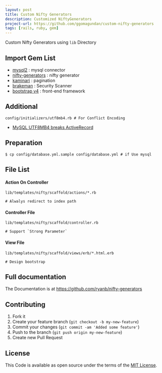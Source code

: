 ```yaml
---
layout: post
title: Custom Nifty Generators 
description: Customized NiftyGenerators
project-url: https://github.com/ggomagundan/custom-nifty-generators
tags: [rails, ruby, gem]
---
```



Custom Nifty Generators using `lib` Directory

## Import Gem List

-  [mysql2](https://github.com/brianmario/mysql2) : mysql connector
- [nifty-generators](https://github.com/ryanb/nifty-generators) : nifty generator
- [kaminari](https://github.com/amatsuda/kaminari) : pagination 
- [brakeman](https://github.com/presidentbeef/brakeman) : Security Scanner
- [bootstrap v4](https://github.com/twbs/bootstrap-rubygem) : front-end framework
 
## Additional

    config/initializers/utf8mb4.rb # For Conflict Encoding
    
  
  - [MySQL UTF8MB4 breaks ActiveRecord](https://github.com/rails/rails/issues/9855)

## Preparation

    $ cp config/database.yml.sample config/database.yml # if Use mysql

## File List 

####  Action On Controller
    lib/templates/nifty/scaffold/actions/*.rb 

    # Alwalys redirect to index path
    
#### Controller File
    lib/templates/nifty/scaffold/controller.rb

    # Support `Strong Parameter` 


####  View File
    lib/templates/nifty/scaffold/views/erb/*.html.erb

    # Design bootstrap



## Full documentation 

The Documentation is at https://github.com/ryanb/nifty-generators



## Contributing

1. Fork it
2. Create your feature branch (`git checkout -b my-new-feature`)
3. Commit your changes (`git commit -am 'Added some feature'`)
4. Push to the branch (`git push origin my-new-feature`)
5. Create new Pull Request


## License

This Code is available as open source under the terms of the [MIT License](http://opensource.org/licenses/MIT).
 

